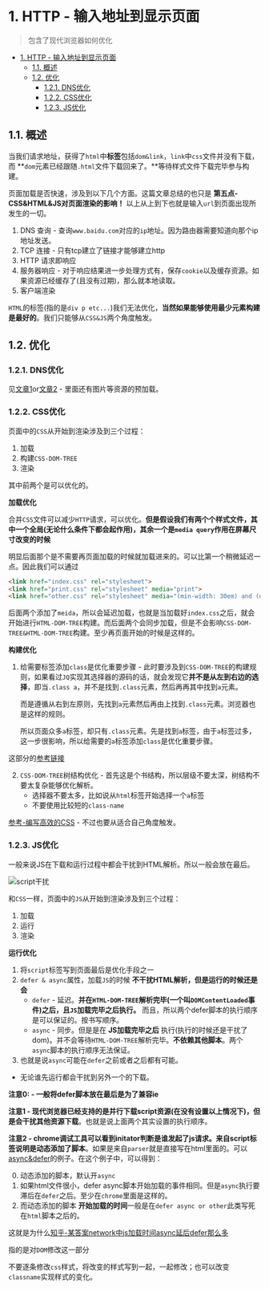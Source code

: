 # 1. HTTP - 输入地址到显示页面
> 包含了现代浏览器如何优化

<!-- TOC -->

- [1. HTTP - 输入地址到显示页面](#1-http---输入地址到显示页面)
  - [1.1. 概述](#11-概述)
  - [1.2. 优化](#12-优化)
    - [1.2.1. DNS优化](#121-dns优化)
    - [1.2.2. CSS优化](#122-css优化)
    - [1.2.3. JS优化](#123-js优化)

<!-- /TOC -->

## 1.1. 概述

当我们请求地址，获得了`html`中**标签**包括`dom&link`，`link`中`css`文件并没有下载，而 **`dom`元素已经跟随`.html`文件下载回来了。**等待样式文件下载完毕参与构建。

页面加载是否快速，涉及到以下几个方面。这篇文章总结的也只是 **第五点-CSS&HTML&JS对页面渲染的影响！** 以上从上到下也就是输入`url`到页面出现所发生的一切。

1. DNS 查询 - 查询`www.baidu.com`对应的`ip`地址。因为路由器需要知道向那个ip地址发送。
2. TCP 连接 - 只有tcp建立了链接才能够建立http
3. HTTP 请求即响应
4. 服务器响应 - 对于响应结果进一步处理方式有，保存`cookie`以及缓存资源。如果资源已经缓存了(且没有过期)，那么就本地读取。
5. 客户端渲染

`HTML`的标签(指的是`div p etc...`)我们无法优化，**当然如果能够使用最少元素构建是最好的**。我们只能够从`CSS&JS`两个角度触发。

## 1.2. 优化

### 1.2.1. DNS优化

见[文章1](http://bubkoo.com/2015/11/19/prefetching-preloading-prebrowsing/)or[文章2](https://github.com/GeoffZhu/geoffzhu.github.io/issues/2) - 里面还有图片等资源的预加载。



### 1.2.2. CSS优化

页面中的`CSS`从开始到渲染涉及到三个过程：

1. 加载
2. 构建`CSS-DOM-TREE`
3. 渲染

其中前两个是可以优化的。

**加载优化**

合并`CSS`文件可以减少`HTTP`请求，可以优化。**但是假设我们有两个个样式文件，其中一个全局(无论什么条件下都会起作用)，其余一个是`media query`作用在屏幕尺寸改变的时候**

明显后面那个是不需要再页面加载的时候就加载进来的。可以比第一个稍微延迟一点。因此我们可以通过

```HTML
<link href="index.css" rel="stylesheet">
<link href="print.css" rel="stylesheet" media="print">
<link href="other.css" rel="stylesheet" media="(min-width: 30em) and (orientation: landscape)">
```

后面两个添加了`meida`，所以会延迟加载，也就是当加载好`index.css`之后，就会开始进行`HTML-DOM-TREE`构建。而后面两个会同步加载，但是不会影响`CSS-DOM-TREE&HTML-DOM-TREE`构建。至少再页面开始的时候是这样的。

**构建优化**

1. 给需要标签添加`class`是优化重要步骤 - 此时要涉及到`CSS-DOM-TREE`的构建规则，如果看过`JQ`实现其选择器的源码的话，就会发现它**并不是从左到右边的选择**，即当`.class a`，并不是找到`.class`元素，然后再再其中找到`a`元素。

    而是遵循从右到左原则，先找到`a`元素然后再由上找到`.class`元素。浏览器也是这样的规则。

    所以页面众多`a`标签，却只有`.class`元素。先是找到`a`标签，由于`a`标签过多，这一步很影响，所以给需要的`a`标签添加`class`是优化重要步骤。

    
这部分的[参考链接](https://zhuanlan.zhihu.com/p/29418126)

2. `CSS-DOM-TREE`树结构优化 - 首先这是个书结构，所以层级不要太深，树结构不要太复杂能够优化解析。
    * 选择器不要太多，比如说从`html`标签开始选择一个`a`标签
    * 不要使用比较短的`class-name`

[参考-编写高效的CSS](https://www.oschina.net/translate/writing-efficient-css-selectors) - 不过也要从适合自己角度触发。

### 1.2.3. JS优化

一般来说JS在下载和运行过程中都会干扰到HTML解析。所以一般会放在最后。

![script干扰]()

和`CSS`一样，页面中的`JS`从开始到渲染涉及到三个过程：

1. 加载
2. 运行
3. 渲染

**运行优化**

1. 将`script`标签写到页面最后是优化手段之一 
2. `defer & async`属性，加载`JS`的时候 **不干扰HTML解析，但是运行的时候还是会**
    * `defer` - 延迟。**并在`HTML-DOM-TREE`解析完毕(一个叫`DOMContentLoaded`事件)之后，且`JS`加载完毕之后执行。** 而且，所以两个defer脚本的执行顺序是可以保证的。按书写顺序。
    * `async` - 同步。但是是在 **JS加载完毕之后** 执行(执行的时候还是干扰了dom)。并不会等待`HTML-DOM-TREE`解析完毕。**不依赖其他脚本**。两个`async`脚本的执行顺序无法保证。
3. 也就是说`async`可能在`defer`之前或者之后都有可能。
  * 无论谁先运行都会干扰到另外一个的下载。

**注意0: - 一般将defer脚本放在最后是为了兼容ie**

**注意1 - 现代浏览器已经支持的是并行下载script资源(在没有设置以上情况下)，但是会干扰其他资源下载**。也就是说上面两个其实设置的执行顺序。

**注意2 - chrome调试工具可以看到initator判断是谁发起了js请求。来自script标签说明是动态添加了脚本**。如果是来自`parser`就是直接写在html里面的。可以[async&defer]()的例子。在这个例子中，可以得到：

0. 动态添加的脚本，默认开`async`
1. 如果html文件很小，defer async脚本开始加载的事件相同。但是`async`执行要滞后在`defer`之后。至少在`chrome`里面是这样的。
2. 而动态添加的脚本 **开始加载的时间**一般是在`defer async or other`此类写死在`html`脚本之后的。

这就是为什么[知乎-某答案network中js加载时间async延后defer那么多](https://www.zhihu.com/question/20531965)


指的是对`DOM`修改这一部分

不要逐条修改`css`样式，将改变的样式写到一起，一起修改；也可以改变`classname`实现样式的变化。